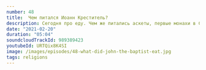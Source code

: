 ```yaml
---
number: 48
title:  Чем питался Иоанн Креститель?
description: Сегодня про еду. Чем же питались аскеты, первые монахи в Синайской пустыне?
date: "2021-02-20"
duration: "05:04"
soundcloudTrackId: 989389423
youtubeId: URTQix8K4SI
image: /images/episodes/48-what-did-john-the-baptist-eat.jpg
tags: religions
---
```

